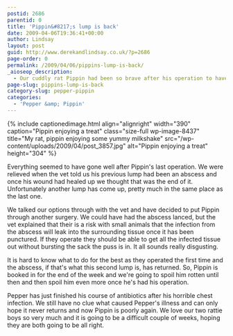 ```yaml
---
postid: 2686
parentid: 0
title: 'Pippin&#8217;s lump is back'
date: 2009-04-06T19:36:41+00:00
author: Lindsay
layout: post
guid: http://www.derekandlindsay.co.uk/?p=2686
page-order: 0
permalink: /2009/04/06/pippins-lump-is-back/
_aioseop_description:
  - Our cuddly rat Pippin had been so brave after his operation to have an abscess removed, and everything seem to have healed well, but now his lump is back.
page-slug: pippins-lump-is-back
category-slug: pepper-pippin
categories:
  - 'Pepper &amp; Pippin'
---
```

{% include captionedimage.html align="alignright" width="390" caption="Pippin enjoying a treat" class="size-full wp-image-8437" title="My rat, pippin enjoying some yummy milkshake" src="/wp-content/uploads/2009/04/post_3857.jpg" alt="Pippin enjoying a treat" height="304" %} 

Everything seemed to have gone well after Pippin's last operation. We were relieved when the vet told us his previous lump had been an abscess and once his wound had healed up we thought that was the end of it. Unfortunately another lump has come up, pretty much in the same place as the last one.

We talked our options through with the vet and have decided to put Pippin through another surgery. We could have had the abscess lanced, but the vet explained that their is a risk with small animals that the infection from the abscess will leak into the surrounding tissue once it has been punctured. If they operate they should be able to get all the infected tissue out without bursting the sack the puss is in. It all sounds really disgusting.

It is hard to know what to do for the best as they operated the first time and the abscess, if that's what this second lump is, has returned. So, Pippin is booked in for the end of the week and we're going to spoil him rotten until then and then spoil him even more once he's had his operation.

Pepper has just finished his course of antibiotics after his horrible chest infection. We still have no clue what caused Pepper's illness and can only hope it never returns and now Pippin is poorly again. We love our two rattie boys so very much and it is going to be a difficult couple of weeks, hoping they are both going to be all right.